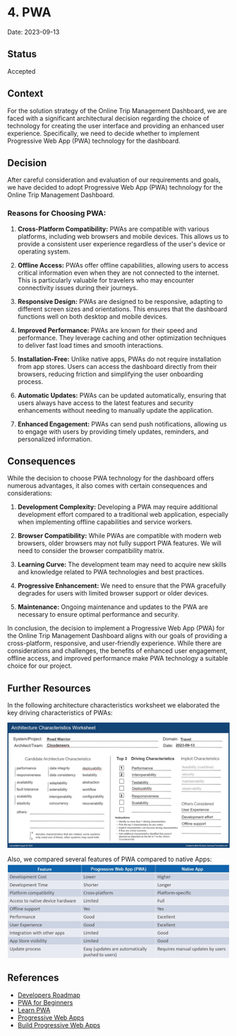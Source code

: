# 4. PWA
Date: 2023-09-13
## Status

Accepted

## Context

For the solution strategy of the Online Trip Management Dashboard, we are faced with a significant architectural decision regarding the choice of technology for creating the user interface and providing an enhanced user experience. Specifically, we need to decide whether to implement Progressive Web App (PWA) technology for the dashboard.

## Decision

After careful consideration and evaluation of our requirements and goals, we have decided to adopt Progressive Web App (PWA) technology for the Online Trip Management Dashboard.

### Reasons for Choosing PWA:

1. **Cross-Platform Compatibility:** PWAs are compatible with various platforms, including web browsers and mobile devices. This allows us to provide a consistent user experience regardless of the user's device or operating system.

2. **Offline Access:** PWAs offer offline capabilities, allowing users to access critical information even when they are not connected to the internet. This is particularly valuable for travelers who may encounter connectivity issues during their journeys.

3. **Responsive Design:** PWAs are designed to be responsive, adapting to different screen sizes and orientations. This ensures that the dashboard functions well on both desktop and mobile devices.

4. **Improved Performance:** PWAs are known for their speed and performance. They leverage caching and other optimization techniques to deliver fast load times and smooth interactions.

5. **Installation-Free:** Unlike native apps, PWAs do not require installation from app stores. Users can access the dashboard directly from their browsers, reducing friction and simplifying the user onboarding process.

6. **Automatic Updates:** PWAs can be updated automatically, ensuring that users always have access to the latest features and security enhancements without needing to manually update the application.

7. **Enhanced Engagement:** PWAs can send push notifications, allowing us to engage with users by providing timely updates, reminders, and personalized information.


## Consequences

While the decision to choose PWA technology for the dashboard offers numerous advantages, it also comes with certain consequences and considerations:

1. **Development Complexity:** Developing a PWA may require additional development effort compared to a traditional web application, especially when implementing offline capabilities and service workers.

2. **Browser Compatibility:** While PWAs are compatible with modern web browsers, older browsers may not fully support PWA features. We will need to consider the browser compatibility matrix.

3. **Learning Curve:** The development team may need to acquire new skills and knowledge related to PWA technologies and best practices.

4. **Progressive Enhancement:** We need to ensure that the PWA gracefully degrades for users with limited browser support or older devices.

5. **Maintenance:** Ongoing maintenance and updates to the PWA are necessary to ensure optimal performance and security.

In conclusion, the decision to implement a Progressive Web App (PWA) for the Online Trip Management Dashboard aligns with our goals of providing a cross-platform, responsive, and user-friendly experience. While there are considerations and challenges, the benefits of enhanced user engagement, offline access, and improved performance make PWA technology a suitable choice for our project.


## Further Resources
In the following architecture characteristics worksheet we elaborated the key driving characteristics of PWAs:

![images](../diagrams/Logical-Architecture-Charateristics.jpg)

Also, we compared several features of PWA compared to native Apps:
![PWA vs. Native App](../diagrams/pwa-vs-nativeapp.jpg)




## References
- [Developers Roadmap](https://roadmap.sh/)
- [PWA for Beginners](https://www.freecodecamp.org/news/what-are-progressive-web-apps/)
- [Learn PWA](https://web.dev/learn/pwa/)
- [Progressive Web Apps](https://developer.mozilla.org/en-US/docs/Web/Progressive_web_apps)
- [Build Progressive Web Apps](https://www.youtube.com/watch?v=sFsRylCQblw)
